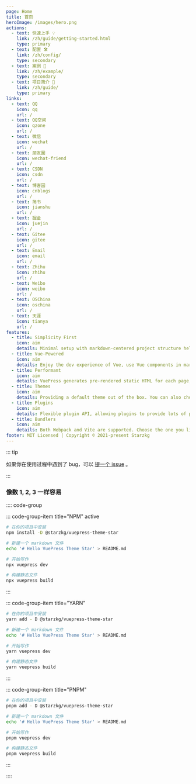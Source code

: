 ```yaml
---
page: Home
title: 首页
heroImage: /images/hero.png
actions:
  - text: 快速上手 💡
    link: /zh/guide/getting-started.html
    type: primary
  - text: 配置 🛠
    link: /zh/config/
    type: secondary
  - text: 案例 🧩
    link: /zh/example/
    type: secondary
  - text: 项目简介 🚀
    link: /zh/guide/
    type: primary
links:
  - text: QQ
    icon: qq
    url: /
  - text: QQ空间
    icon: qzone
    url: /
  - text: 微信
    icon: wechat
    url: /
  - text: 朋友圈
    icon: wechat-friend
    url: /
  - text: CSDN
    icon: csdn
    url: /
  - text: 博客园
    icon: cnblogs
    url: /
  - text: 简书
    icon: jianshu
    url: /
  - text: 掘金
    icon: juejin
    url: /
  - text: Gitee
    icon: gitee
    url: /
  - text: Email
    icon: email
    url: /
  - text: Zhihu
    icon: zhihu
    url: /
  - text: Weibo
    icon: weibo
    url: /
  - text: OSChina
    icon: oschina
    url: /
  - text: 天涯
    icon: tianya
    url: /
features:
  - title: Simplicity First
    icon: aim
    details: Minimal setup with markdown-centered project structure helps you focus on writing.
  - title: Vue-Powered
    icon: aim
    details: Enjoy the dev experience of Vue, use Vue components in markdown, and develop custom themes with Vue.
  - title: Performant
    icon: aim
    details: VuePress generates pre-rendered static HTML for each page, and runs as an SPA once a page is loaded.
  - title: Themes
    icon: aim
    details: Providing a default theme out of the box. You can also choose a community theme or create your own one.
  - title: Plugins
    icon: aim
    details: Flexible plugin API, allowing plugins to provide lots of plug-and-play features for your site.
  - title: Bundlers
    icon: aim
    details: Both Webpack and Vite are supported. Choose the one you like!
footer: MIT Licensed | Copyright © 2021-present Starzkg
---
```


::: tip

如果你在使用过程中遇到了 bug，可以 [提一个 issue](https://github.com/vuepress-star/vuepress-theme-star/issues) 。

:::

### 像数 1, 2, 3 一样容易

:::: code-group

::: code-group-item title="NPM" active

```bash
# 在你的项目中安装
npm install -D @starzkg/vuepress-theme-star

# 新建一个 markdown 文件
echo '# Hello VuePress Theme Star' > README.md

# 开始写作
npx vuepress dev

# 构建静态文件
npx vuepress build
```

:::

::: code-group-item title="YARN"

```bash
# 在你的项目中安装
yarn add - D @starzkg/vuepress-theme-star

# 新建一个 markdown 文件
echo '# Hello VuePress Theme Star' > README.md

# 开始写作
yarn vuepress dev

# 构建静态文件
yarn vuepress build
```

:::

::: code-group-item title="PNPM"

```bash
# 在你的项目中安装
pnpm add - D @starzkg/vuepress-theme-star

# 新建一个 markdown 文件
echo '# Hello VuePress Theme Star' > README.md

# 开始写作
pnpm vuepress dev

# 构建静态文件
pnpm vuepress build
```

:::

:::: 
